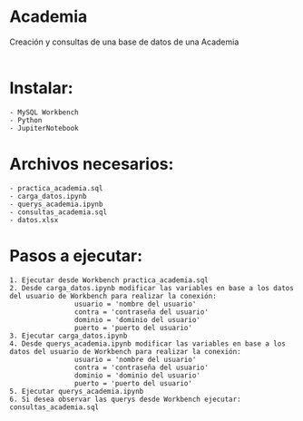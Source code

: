 # Academia
Creación y consultas de una base de datos de una Academia
</br>
</br>
# Instalar:
	- MySQL Workbench
	- Python
	- JupiterNotebook

# Archivos necesarios:
	- practica_academia.sql
	- carga_datos.ipynb
	- querys_academia.ipynb
	- consultas_academia.sql
	- datos.xlsx
	

# Pasos a ejecutar:
	1. Ejecutar desde Workbench practica_academia.sql
	2. Desde carga_datos.ipynb modificar las variables en base a los datos del usuario de Workbench para realizar la conexión:
					usuario = 'nombre del usuario'
					contra = 'contraseña del usuario'
					dominio = 'dominio del usuario'
					puerto = 'puerto del usuario'
	3. Ejecutar carga_datos.ipynb
	4. Desde querys_academia.ipynb modificar las variables en base a los datos del usuario de Workbench para realizar la conexión:
					usuario = 'nombre del usuario'
					contra = 'contraseña del usuario'
					dominio = 'dominio del usuario'
					puerto = 'puerto del usuario'
	5. Ejecutar querys_academia.ipynb
	6. Si desea observar las querys desde Workbench ejecutar: consultas_academia.sql
